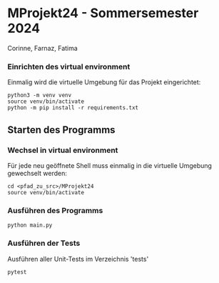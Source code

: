 # MProjekt24 - Sommersemester 2024

Corinne, Farnaz, Fatima

### Einrichten des virtual environment 

Einmalig wird die virtuelle Umgebung für das Projekt eingerichtet:
```shell
python3 -m venv venv
source venv/bin/activate
python -m pip install -r requirements.txt
```

## Starten des Programms

### Wechsel in virtual environment

Für jede neu geöffnete Shell muss einmalig in die virtuelle Umgebung gewechselt werden:
```shell
cd <pfad_zu_src>/MProjekt24
source venv/bin/activate
```

### Ausführen des Programms

```shell
python main.py
```

### Ausführen der Tests

Ausführen aller Unit-Tests im Verzeichnis 'tests'

```shell
pytest
```

